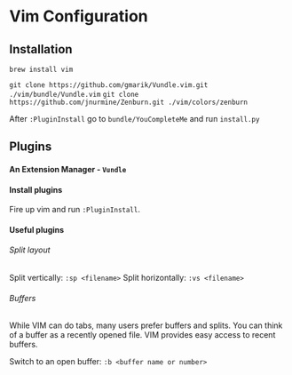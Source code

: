# Vim Configuration

## Installation

`brew install vim`

`git clone https://github.com/gmarik/Vundle.vim.git ./vim/bundle/Vundle.vim`
`git clone https://github.com/jnurmine/Zenburn.git ./vim/colors/zenburn`

After `:PluginInstall` go to `bundle/YouCompleteMe` and run `install.py`

## Plugins

#### An Extension Manager - `Vundle`

#### Install plugins

Fire up vim and run `:PluginInstall`.

#### Useful plugins

###### Split layout

Split vertically: `:sp <filename>`
Split horizontally: `:vs <filename>`

###### Buffers

While VIM can do tabs, many users prefer buffers and splits. You can think of a buffer as a recently opened file. VIM provides easy access to recent buffers.

Switch to an open buffer: `:b <buffer name or number>`


